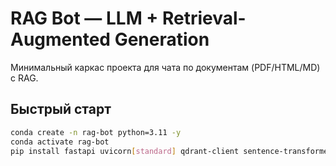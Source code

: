 # RAG Bot — LLM + Retrieval-Augmented Generation

Минимальный каркас проекта для чата по документам (PDF/HTML/MD) с RAG.

## Быстрый старт
```bash
conda create -n rag-bot python=3.11 -y
conda activate rag-bot
pip install fastapi uvicorn[standard] qdrant-client sentence-transformers pypdf trafilatura beautifulsoup4 clickhouse-connect openai transformers faiss-cpu streamlit pydantic-settings scikit-learn torch
```